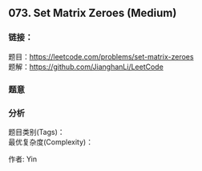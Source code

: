 ## 073. Set Matrix Zeroes (Medium)

### **链接**：
题目：https://leetcode.com/problems/set-matrix-zeroes  
题解：https://github.com/JianghanLi/LeetCode

### **题意**



### **分析**  
题目类别(Tags)：  
最优复杂度(Complexity)：  



作者: Yin
